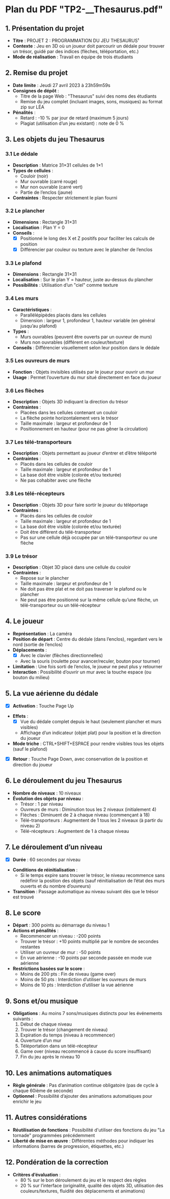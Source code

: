 # Plan du PDF "TP2-__Thesaurus.pdf"

## 1. Présentation du projet
- **Titre** : PROJET 2 : PROGRAMMATION DU JEU THESAURUS¹
- **Contexte** : Jeu en 3D où un joueur doit parcourir un dédale pour trouver un trésor, guidé par des indices (flèches, téléportation, etc.)
- **Mode de réalisation** : Travail en équipe de trois étudiants

## 2. Remise du projet
- **Date limite** : Jeudi 27 avril 2023 à 23h59m59s
- **Consignes de dépôt** :
  - Titre de la page Web : "Thesaurus" suivi des noms des étudiants
  - Remise du jeu complet (incluant images, sons, musiques) au format zip sur LÉA
- **Pénalités** :
  - Retard : -10 % par jour de retard (maximum 5 jours)
  - Plagiat (utilisation d’un jeu existant) : note de 0 %

## 3. Les objets du jeu Thesaurus
### 3.1 Le dédale
- **Description** : Matrice 31×31 cellules de 1×1
- **Types de cellules** :
  - Couloir (noir)
  - Mur ouvrable (carré rouge)
  - Mur non ouvrable (carré vert)
  - Partie de l’enclos (jaune)
- **Contraintes** : Respecter strictement le plan fourni

### 3.2 Le plancher
- **Dimensions** : Rectangle 31×31
- **Localisation** : Plan Y = 0
- **Conseils** :
  - [x] Positionné le long des X et Z positifs pour faciliter les calculs de position
  - [x] Différencier par couleur ou texture avec le plancher de l’enclos

### 3.3 Le plafond
- **Dimensions** : Rectangle 31×31
- **Localisation** : Sur le plan Y = hauteur, juste au-dessus du plancher
- **Possibilités** : Utilisation d’un "ciel" comme texture

### 3.4 Les murs
- **Caractéristiques** :
  - Parallélépipèdes placés dans les cellules
  - Dimension : largeur 1, profondeur 1, hauteur variable (en général jusqu’au plafond)
- **Types** :
  - Murs ouvrables (peuvent être ouverts par un ouvreur de murs)
  - Murs non ouvrables (différent en couleur/texture)
- **Conseils** : Différencier visuellement selon leur position dans le dédale

### 3.5 Les ouvreurs de murs
- **Fonction** : Objets invisibles utilisés par le joueur pour ouvrir un mur
- **Usage** : Permet l’ouverture du mur situé directement en face du joueur

### 3.6 Les flèches
- **Description** : Objets 3D indiquant la direction du trésor
- **Contraintes** :
  - Placées dans les cellules contenant un couloir
  - La flèche pointe horizontalement vers le trésor
  - Taille maximale : largeur et profondeur de 1
  - Positionnement en hauteur (pour ne pas gêner la circulation)

### 3.7 Les télé-transporteurs
- **Description** : Objets permettant au joueur d’entrer et d’être téléporté
- **Contraintes** :
  - Placés dans les cellules de couloir
  - Taille maximale : largeur et profondeur de 1
  - La base doit être visible (colorée et/ou texturée)
  - Ne pas cohabiter avec une flèche

### 3.8 Les télé-récepteurs
- **Description** : Objets 3D pour faire sortir le joueur du téléportage
- **Contraintes** :
  - Placés dans les cellules de couloir
  - Taille maximale : largeur et profondeur de 1
  - La base doit être visible (colorée et/ou texturée)
  - Doit être différent du télé-transporteur
  - Pas sur une cellule déjà occupée par un télé-transporteur ou une flèche

### 3.9 Le trésor
- **Description** : Objet 3D placé dans une cellule du couloir
- **Contraintes** :
  - Repose sur le plancher
  - Taille maximale : largeur et profondeur de 1
  - Ne doit pas être plat et ne doit pas traverser le plafond ou le plancher
  - Ne peut pas être positionné sur la même cellule qu’une flèche, un télé-transporteur ou un télé-récepteur

## 4. Le joueur
- **Représentation** : La caméra
- **Position de départ** : Centre du dédale (dans l’enclos), regardant vers le nord (sortie de l’enclos)
- **Déplacements** :
  - [x] Avec le clavier (flèches directionnelles)
  - Avec la souris (roulette pour avancer/reculer, bouton pour tourner)
- **Limitation** : Une fois sorti de l’enclos, le joueur ne peut plus y retourner
- **Interaction** : Possibilité d’ouvrir un mur avec la touche espace (ou bouton du milieu)

## 5. La vue aérienne du dédale
- [x] **Activation** : Touche Page Up
- **Effets** :
  - [x] Vue du dédale complet depuis le haut (seulement plancher et murs visibles)
  - Affichage d’un indicateur (objet plat) pour la position et la direction du joueur
- **Mode triche** : CTRL+SHIFT+ESPACE pour rendre visibles tous les objets (sauf le plafond)
- [x] **Retour** : Touche Page Down, avec conservation de la position et direction du joueur

## 6. Le déroulement du jeu Thesaurus
- **Nombre de niveaux** : 10 niveaux
- **Évolution des objets par niveau** :
  - Trésor : 1 par niveau
  - Ouvreurs de murs : Diminution tous les 2 niveaux (initialement 4)
  - Flèches : Diminuent de 2 à chaque niveau (commençant à 18)
  - Télé-transporteurs : Augmentent de 1 tous les 2 niveaux (à partir du niveau 2)
  - Télé-récepteurs : Augmentent de 1 à chaque niveau

## 7. Le déroulement d’un niveau
- [x] **Durée** : 60 secondes par niveau
- **Conditions de réinitialisation** :
  - Si le temps expire sans trouver le trésor, le niveau recommence sans redéfinir la position des objets (sauf réinitialisation de l’état des murs ouverts et du nombre d’ouvreurs)
- **Transition** : Passage automatique au niveau suivant dès que le trésor est trouvé

## 8. Le score
- **Départ** : 300 points au démarrage du niveau 1
- **Actions et pénalités** :
  - Recommencer un niveau : -200 points
  - Trouver le trésor : +10 points multiplié par le nombre de secondes restantes
  - Utiliser un ouvreur de mur : -50 points
  - En vue aérienne : -10 points par seconde passée en mode vue aérienne
- **Restrictions basées sur le score** :
  - Moins de 200 pts : Fin de niveau (game over)
  - Moins de 50 pts : Interdiction d’utiliser les ouvreurs de murs
  - Moins de 10 pts : Interdiction d’utiliser la vue aérienne

## 9. Sons et/ou musique
- **Obligations** : Au moins 7 sons/musiques distincts pour les événements suivants :
  1. Début de chaque niveau
  2. Trouver le trésor (changement de niveau)
  3. Expiration du temps (niveau à recommencer)
  4. Ouverture d’un mur
  5. Téléportation dans un télé-récepteur
  6. Game over (niveau recommencé à cause du score insuffisant)
  7. Fin du jeu après le niveau 10

## 10. Les animations automatiques
- **Règle générale** : Pas d’animation continue obligatoire (pas de cycle à chaque 60ième de seconde)
- **Optionnel** : Possibilité d’ajouter des animations automatiques pour enrichir le jeu

## 11. Autres considérations
- **Réutilisation de fonctions** : Possibilité d'utiliser des fonctions du jeu "La tornade" programmées précédemment
- **Liberté de mise en œuvre** : Différentes méthodes pour indiquer les informations (barres de progression, étiquettes, etc.)

## 12. Pondération de la correction
- **Critères d’évaluation** :
  - 80 % sur le bon déroulement du jeu et le respect des règles
  - 20 % sur l’interface (originalité, qualité des objets 3D, utilisation des couleurs/textures, fluidité des déplacements et animations)
